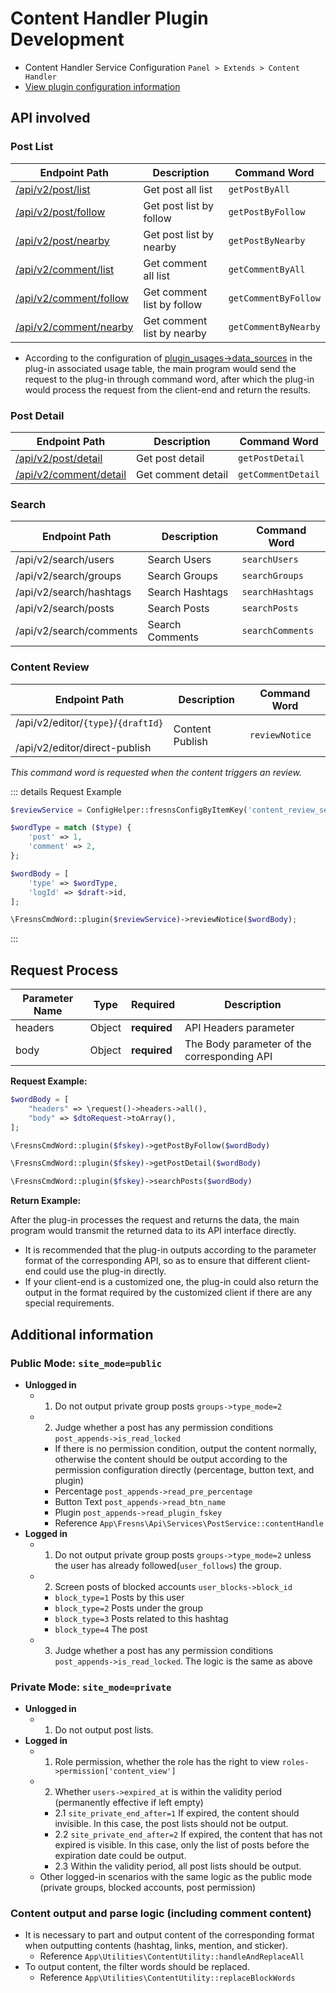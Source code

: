 # Content Handler Plugin Development

- Content Handler Service Configuration `Panel > Extends > Content Handler`
- [View plugin configuration information](../../database/keyname/content-handler.md)

## API involved

### Post List

| Endpoint Path | Description | Command Word |
| --- | --- | --- |
| [/api/v2/post/list](../../api/post/list.md) | Get post all list | `getPostByAll` |
| [/api/v2/post/follow](../../api/post/follow.md) | Get post list by follow | `getPostByFollow` |
| [/api/v2/post/nearby](../../api/post/nearby.md) | Get post list by nearby | `getPostByNearby` |
| [/api/v2/comment/list](../../api/comment/list.md) | Get comment all list | `getCommentByAll` |
| [/api/v2/comment/follow](../../api/comment/follow.md) | Get comment list by follow | `getCommentByFollow` |
| [/api/v2/comment/nearby](../../api/comment/nearby.md) | Get comment list by nearby | `getCommentByNearby` |

- According to the configuration of [plugin_usages->data_sources](../../database/plugins/plugin-usages.md) in the plug-in associated usage table, the main program would send the request to the plug-in through command word, after which the plug-in would process the request from the client-end and return the results.

### Post Detail

| Endpoint Path | Description | Command Word |
| --- | --- | --- |
| [/api/v2/post/detail](../../api/post/detail.md) | Get post detail | `getPostDetail` |
| [/api/v2/comment/detail](../../api/comment/detail.md) | Get comment detail | `getCommentDetail` |

### Search

| Endpoint Path | Description | Command Word |
| --- | --- | --- |
| /api/v2/search/users | Search Users | `searchUsers` |
| /api/v2/search/groups | Search Groups | `searchGroups` |
| /api/v2/search/hashtags | Search Hashtags | `searchHashtags` |
| /api/v2/search/posts | Search Posts | `searchPosts` |
| /api/v2/search/comments | Search Comments | `searchComments` |

### Content Review

| Endpoint Path | Description | Command Word |
| --- | --- | --- |
| /api/v2/editor/`{type}`/`{draftId}`<br><br>/api/v2/editor/direct-publish | Content Publish | `reviewNotice` |

*This command word is requested when the content triggers an review.*

::: details Request Example
```php
$reviewService = ConfigHelper::fresnsConfigByItemKey('content_review_service');

$wordType = match ($type) {
    'post' => 1,
    'comment' => 2,
};

$wordBody = [
    'type' => $wordType,
    'logId' => $draft->id,
];

\FresnsCmdWord::plugin($reviewService)->reviewNotice($wordBody);
```
:::


## Request Process

| Parameter Name | Type | Required | Description |
| --- | --- | --- | --- |
| headers | Object | **required** | API Headers parameter |
| body | Object | **required** | The Body parameter of the corresponding API |

**Request Example:**

```php
$wordBody = [
    "headers" => \request()->headers->all(),
    "body" => $dtoRequest->toArray(),
];

\FresnsCmdWord::plugin($fskey)->getPostByFollow($wordBody)

\FresnsCmdWord::plugin($fskey)->getPostDetail($wordBody)

\FresnsCmdWord::plugin($fskey)->searchPosts($wordBody)
```

**Return Example:**

After the plug-in processes the request and returns the data, the main program would transmit the returned data to its API interface directly.

- It is recommended that the plug-in outputs according to the parameter format of the corresponding API, so as to ensure that different client-end could use the plug-in directly.
- If your client-end is a customized one, the plug-in could also return the output in the format required by the customized client if there are any special requirements.


## Additional information

### Public Mode: `site_mode=public`

- **Unlogged in**
    - 1. Do not output private group posts `groups->type_mode=2`
    - 2. Judge whether a post has any permission conditions `post_appends->is_read_locked`
        - If there is no permission condition, output the content normally, otherwise the content should be output according to the permission configuration directly (percentage, button text, and plugin)
        - Percentage `post_appends->read_pre_percentage`
        - Button Text `post_appends->read_btn_name`
        - Plugin `post_appends->read_plugin_fskey`
        - Reference `App\Fresns\Api\Services\PostService::contentHandle`
- **Logged in**
    - 1. Do not output private group posts `groups->type_mode=2` unless the user has already followed(`user_follows`) the group.
    - 2. Screen posts of blocked accounts `user_blocks->block_id`
        - `block_type=1` Posts by this user
        - `block_type=2` Posts under the group
        - `block_type=3` Posts related to this hashtag
        - `block_type=4` The post
    - 3.  Judge whether a post has any permission conditions `post_appends->is_read_locked`. The logic is the same as above

### Private Mode: `site_mode=private`

- **Unlogged in**
    - 1. Do not output post lists.
- **Logged in**
    - 1. Role permission, whether the role has the right to view `roles->permission['content_view']`
    - 2. Whether `users->expired_at` is within the validity period (permanently effective if left empty)
        - 2.1 `site_private_end_after=1`  If expired, the content should invisible. In this case, the post lists should not be output.
        - 2.2 `site_private_end_after=2` If expired, the content that has not expired is visible. In this case, only the list of posts before the expiration date could be output.
        - 2.3 Within the validity period, all post lists should be output.
    - Other logged-in scenarios with the same logic as the public mode (private groups, blocked accounts, post permission)

### Content output and parse logic (including comment content)

- It is necessary to part and output content of the corresponding format when outputting contents (hashtag, links, mention, and sticker).
    - Reference `App\Utilities\ContentUtility::handleAndReplaceAll`
- To output content, the filter words should be replaced.
    - Reference `App\Utilities\ContentUtility::replaceBlockWords`
